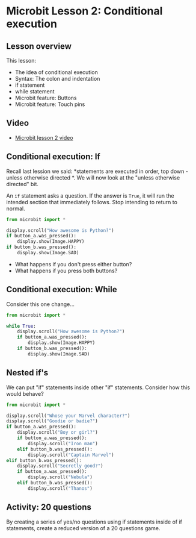 # Microbit Lesson 2: Conditional execution

## Lesson overview

This lesson:

* The idea of conditional execution
* Syntax: The colon and indentation
* if statement
* while statement
* Microbit feature: Buttons
* Microbit feature: Touch pins

## Video

* [Microbit lesson 2 video](https://youtu.be/CQKTHavIYLg)

## Conditional execution: If

Recall last lession we said: *statements are executed in order, top down - unless otherwise directed
*. We will now look at the "unless otherwise directed" bit. 

An `if` statement asks a question. If the answer is `True`, it will run the intended section that immediately follows. Stop intending to return to normal.

```python
from microbit import *

display.scroll("How awesome is Python?")
if button_a.was_pressed():
    display.show(Image.HAPPY)
if button_b.was_pressed():
    display.show(Image.SAD)
```

* What happens if you don't press either button?
* What happens if you press both buttons?

## Conditional execution: While

Consider this one change...

```python
from microbit import *

while True:
    display.scroll("How awesome is Python?")
    if button_a.was_pressed():
        display.show(Image.HAPPY)
    if button_b.was_pressed():
        display.show(Image.SAD)
```

## Nested if's

We can put "if" statements inside other "if" statements. Consider how this would behave?

```python
from microbit import *

display.scroll("Whose your Marvel character?")
display.scroll("Goodie or badie?")
if button_a.was_pressed():
    display.scroll("Boy or girl?")
    if button_a.was_pressed():
        display.scroll("Iron man")
    elif button_b.was_pressed():
        display.scroll("Captain Marvel")
elif button_b.was_pressed():
    display.scroll("Secretly good?")
    if button_a.was_pressed():
        display.scroll("Nebula")
    elif button_b.was_pressed():
        display.scroll("Thanos")
```

## Activity: 20 questions

By creating a series of yes/no questions using if statements inside of if statements, create a reduced version of a 20 questions game.
